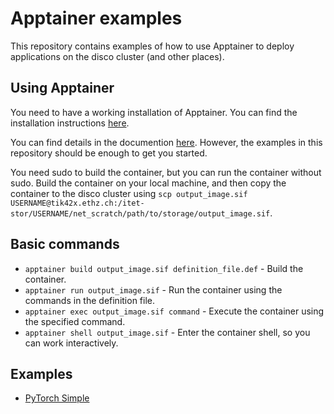 # Apptainer examples
This repository contains examples of how to use Apptainer to deploy applications on the disco cluster (and other places).

## Using Apptainer
You need to have a working installation of Apptainer. You can find the installation instructions [here](https://apptainer.org/docs/user/main/quick_start.html#installation). 

You can find details in the documention [here](https://apptainer.org/docs/user/main/index.html). However, the examples in this repository should be enough to get you started.

You need sudo to build the container, but you can run the container without sudo. Build the container on your local machine, and then copy the container to the disco cluster using `scp output_image.sif USERNAME@tik42x.ethz.ch:/itet-stor/USERNAME/net_scratch/path/to/storage/output_image.sif`.

## Basic commands
- `apptainer build output_image.sif definition_file.def` - Build the container.
- `apptainer run output_image.sif` - Run the container using the commands in the definition file.
- `apptainer exec output_image.sif command` - Execute the container using the specified command.
- `apptainer shell output_image.sif` - Enter the container shell, so you can work interactively.

## Examples
- [PyTorch Simple](pytorch-simple/README.md)